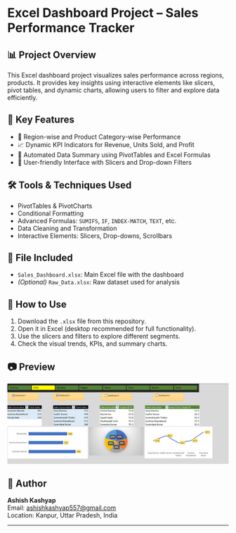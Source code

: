 # Excel Dashboard Project – Sales Performance Tracker

## 📊 Project Overview
This Excel dashboard project visualizes sales performance across regions, products. It provides key insights using interactive elements like slicers, pivot tables, and dynamic charts, allowing users to filter and explore data efficiently.

## 🚀 Key Features
- 📍 Region-wise and Product Category-wise Performance  
- 📈 Dynamic KPI Indicators for Revenue, Units Sold, and Profit  
- 🧮 Automated Data Summary using PivotTables and Excel Formulas  
- 🎯 User-friendly Interface with Slicers and Drop-down Filters

## 🛠 Tools & Techniques Used
- PivotTables & PivotCharts  
- Conditional Formatting  
- Advanced Formulas: `SUMIFS`, `IF`, `INDEX-MATCH`, `TEXT`, etc.  
- Data Cleaning and Transformation  
- Interactive Elements: Slicers, Drop-downs, Scrollbars  

## 📁 File Included
- `Sales_Dashboard.xlsx`: Main Excel file with the dashboard  
- *(Optional)* `Raw_Data.xlsx`: Raw dataset used for analysis

## 📎 How to Use
1. Download the `.xlsx` file from this repository.
2. Open it in Excel (desktop recommended for full functionality).
3. Use the slicers and filters to explore different segments.
4. Check the visual trends, KPIs, and summary charts.

## 📷 Preview 
![Dashboard Preview](https://github.com/Ashish-0941/Excel-Dashboard/blob/main/Screenshot%202025-07-10%20091938.png)

## 📌 Author
**Ashish Kashyap**  
Email: ashishkashyap557@gmail.com  
Location: Kanpur, Uttar Pradesh, India

---
